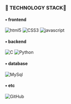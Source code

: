 <h3>🐣 TECHNOLOGY STACK🐣</h3>

<h4>• frontend</h4>
<p>
  <img alt="html5" src="https://img.shields.io/badge/-HTML5-E34F26?logo=html5&logoColor=white" />
  <img alt="CSS3" src="https://img.shields.io/badge/-CSS3-1572B6?logo=CSS3&logoColor=white">
  <img alt="javascript" src="https://img.shields.io/badge/-JavaScript-F0DB4F?logo=javascript&logoColor=white" />

<h4>• backend</h4>
<p>
 <img alt="C" src="https://img.shields.io/badge/-C-228B22?&logo=C&logoColor=white" />
 <img alt="Python" src="https://img.shields.io/badge/-Python-8AEBE2?&logo=Python&logoColor=white" />
</p>

<h4>• database</h4>
<p>
  <img alt="MySql" src="https://img.shields.io/badge/MySQL-%2300f.svg?&&logo=mysql&logoColor=white"/>
</p>

<h4>• etc</h4>
<p>
  <img alt="GitHub" src="https://img.shields.io/badge/-GitHub-000000?logo=github&logoColor=white" />
</p>
